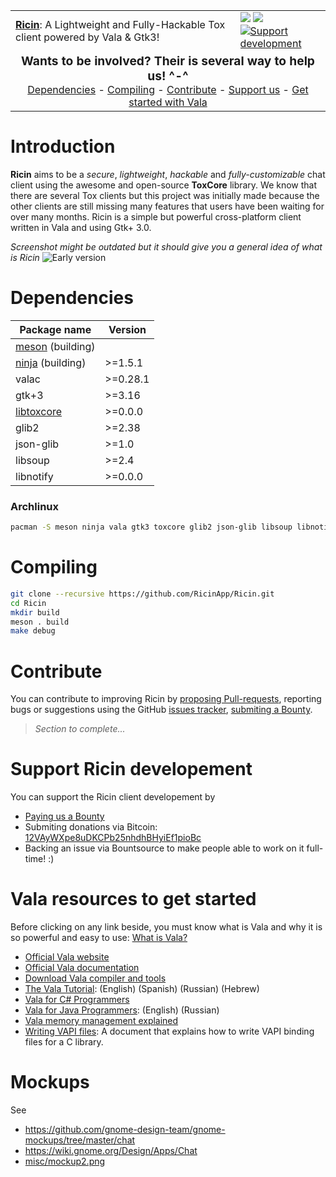 <table align="center" width="100%">
  <tr>
    <td>
      <strong><a href="#">Ricin</a></strong>: A Lightweight and Fully-Hackable Tox client powered by Vala & Gtk3!
    </td>
    <td>
      <img src="https://img.shields.io/badge/version-0.0.2-brightgreen.svg?style=flat">
      <a href="https://build.tox.chat/job/ricin_build_linux_x86-64_debug/lastBuild/">
        <img src="https://build.tox.chat/buildStatus/icon?job=ricin_build_linux_x86-64_debug&">
      </a>
      <a href="https://www.bountysource.com/teams/RicinApp">
        <img src="https://img.shields.io/bountysource/team/RicinApp/activity.svg?style=flat" alt="Support development">
      </a>
    </td>
  </tr>
  <tr>
    <td align="center" width="100%" colspan="2">
      <big><b>Wants to be involved? Their is several way to help us! ^-^</b></big><br>
      <a href="#dependencies">Dependencies</a> -
      <a href="#compiling">Compiling</a> -
      <a href="#contribute">Contribute</a> -
      <a href="#support-ricin-developement">Support us</a> -
      <a href="#vala-resources-to-get-started">Get started with Vala</a>
    </td>
  </tr>
</table>

# Introduction
**Ricin** aims to be a _secure_, _lightweight_, _hackable_ and _fully-customizable_ chat client using the awesome and open-source **ToxCore** library. We know that there are several Tox clients but this project was initially made because the other clients are still missing many features that users have been waiting for over many months. Ricin is a simple but powerful cross-platform client written in Vala and using Gtk+ 3.0.

_Screenshot might be outdated but it should give you a general idea of what is Ricin_
![Early version](http://i.imgur.com/YDtSLAD.png)

# Dependencies
| Package name        | Version   |
|---------------------|-----------|
| [meson] \(building) |           |
| [ninja] \(building) | >=1.5.1   |
| valac               | >=0.28.1  |
| gtk+3               | >=3.16    |
| [libtoxcore]        | >=0.0.0   |
| glib2               | >=2.38    |
| json-glib           | >=1.0     |
| libsoup             | >=2.4     |
| libnotify           | >=0.0.0   |

### Archlinux
```bash
pacman -S meson ninja vala gtk3 toxcore glib2 json-glib libsoup libnotify
```

# Compiling

```bash
git clone --recursive https://github.com/RicinApp/Ricin.git
cd Ricin
mkdir build
meson . build
make debug
```

# Contribute
You can contribute to improving Ricin by [proposing Pull-requests](https://github.com/RicinApp/Ricin/pulls), reporting bugs or suggestions using the GitHub [issues tracker](https://github.com/RicinApp/Ricin/issues), [submiting a Bounty](https://www.bountysource.com/teams/RicinApp).

> _Section to complete..._

# Support Ricin developement
You can support the Ricin client developement by
- [Paying us a Bounty](https://www.bountysource.com/teams/RicinApp)
- Submiting donations via Bitcoin: [12VAyWXpe8uDKCPb25nhdhBHyiEf1pioBc](bitcoin:12VAyWXpe8uDKCPb25nhdhBHyiEf1pioBc)
- Backing an issue via Bountsource to make people able to work on it full-time! :)

# Vala resources to get started
Before clicking on any link beside, you must know what is Vala and why it is so powerful and easy to use: [What is Vala?](https://wiki.gnome.org/Projects/Vala/About)

- [Official Vala website](https://live.gnome.org/Vala)
- [Official Vala documentation](http://www.valadoc.org)
- [Download Vala compiler and tools](https://wiki.gnome.org/Projects/Vala/Tools)
- [The Vala Tutorial](https://wiki.gnome.org/Projects/Vala/Tutorial): (English) (Spanish) (Russian) (Hebrew)
- [Vala for C# Programmers](https://wiki.gnome.org/Projects/Vala/ValaForCSharpProgrammers)
- [Vala for Java Programmers](https://wiki.gnome.org/Projects/Vala/ValaForJavaProgrammers): (English) (Russian)
- [Vala memory management explained](https://wiki.gnome.org/Projects/Vala/ReferenceHandling)
- [Writing VAPI files](https://wiki.gnome.org/Projects/Vala/LegacyBindings): A document that explains how to write VAPI binding files for a C library.

# Mockups

See
- https://github.com/gnome-design-team/gnome-mockups/tree/master/chat
- https://wiki.gnome.org/Design/Apps/Chat
- [misc/mockup2.png](misc/mockup2.png)

[libtoxcore]: https://github.com/irungentoo/toxcore/blob/master/INSTALL.md
[meson]: http://mesonbuild.com/
[ninja]: http://martine.github.io/ninja/
